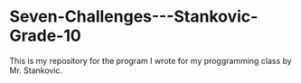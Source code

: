 # Seven-Challenges---Stankovic-Grade-10
This is my repository for the program I wrote for my proggramming class by Mr. Stankovic.

